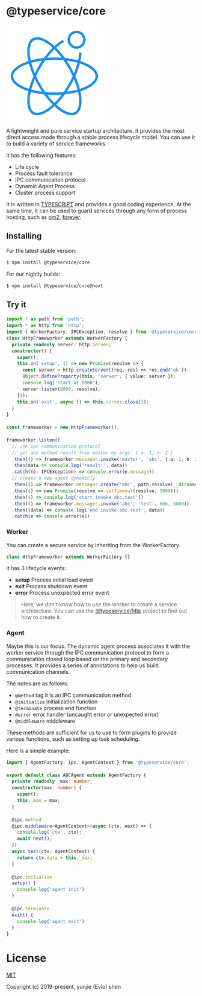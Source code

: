 # @typeservice/core

![logo](./logo/256.png)

A lightweight and pure service startup architecture. It provides the most direct access mode through a stable process lifecycle model. You can use it to build a variety of service frameworks.

It has the following features:

- Life cycle
- Process fault tolerance
- IPC communication protocol
- Dynamic Agent Process
- Cluster process support

It is written in [TYPESCRIPT](https://www.typescriptlang.org/) and provides a good coding experience. At the same time, it can be used to guard services through any form of process hosting, such as [pm2](https://www.npmjs.com/package/pm2), [forever](https://www.npmjs.com/package/forever).

## Installing

For the latest stable version:

```bash
$ npm install @typeservice/core
```

For our nightly builds:

```bash
$ npm install @typeservice/core@next
```

## Try it

```ts
import * as path from 'path';
import * as http from 'http';
import { WorkerFactory, IPCException, resolve } from '@typeservice/core';
class HttpFrameworker extends WorkerFactory {
  private readonly server: http.Server;
  constructor() {
    super();
    this.on('setup', () => new Promise(resolve => {
      const server = http.createServer((req, res) => res.end('ok'));
      Object.defineProperty(this, 'server', { value: server });
      console.log('start at 8080');
      server.listen(8080, resolve);
    }));
    this.on('exit', async () => this.server.close());
  }
}

const frameworker = new HttpFrameworker();

frameworker.listen()
  // use ipc communication protocol
  // get abc method result from master by args: { a: 1, b: 2 }
  .then(() => frameworker.messager.invoke('master', 'abc', { a: 1, b: 2 }))
  .then(data => console.log('result:', data))
  .catch((e: IPCException) => console.error(e.message))
  // create a new agent dynamicly
  .then(() => frameworker.messager.create('abc', path.resolve(__dirname, '../agent/abc'), 678))
  .then(() => new Promise(resolve => setTimeout(resolve, 5000)))
  .then(() => console.log('start invoke abc.test'))
  .then(() => frameworker.messager.invoke('abc', 'test', 666, 3000))
  .then((data) => console.log('end invoke abc.test', data))
  .catch(e => console.error(e))
```

### Worker

You can create a secure service by inheriting from the WorkerFactory.

```ts
class HttpFrameworker extends WorkerFactory {}
```

It has 3 lifecycle events:

- **setup** Process initial load event
- **exit** Process shutdown event
- **error** Process unexpected error event

> Here, we don't know how to use the worker to create a service architecture. You can use the [@typeservice/http](https://github.com/typeservice/http) project to find out how to create it.

### Agent

Maybe this is our focus. The dynamic agent process associates it with the worker service through the IPC communication protocol to form a communication closed loop based on the primary and secondary processes. It provides a series of annotations to help us build communication channels.

The notes are as follows:

- `@method` tag it is an IPC communication method
- `@initialize` initialization function
- `@terminate` process end function
- `@error` error handler (uncaught error or unexpected error)
- `@middleware` middleware

These methods are sufficient for us to use to form plugins to provide various functions, such as setting up task scheduling.

Here is a simple example:

```ts
import { AgentFactory, ipc, AgentContext } from '@typeservice/core';

export default class ABCAgent extends AgentFactory {
  private readonly _max: number;
  constructor(max: number) {
    super();
    this._max = max;
  }

  @ipc.method
  @ipc.middleware<AgentContext>(async (ctx, next) => {
    console.log('ctx', ctx);
    await next();
  })
  async test(ctx: AgentContext) {
    return ctx.data + this._max;
  }

  @ipc.initialize
  setup() {
    console.log('agent init')
  }

  @ipc.terminate
  exit() {
    console.log('agent exit')
  }
}
```

# License

[MIT](http://opensource.org/licenses/MIT)

Copyright (c) 2019-present, yunjie (Evio) shen
